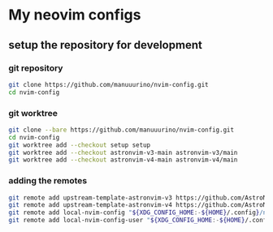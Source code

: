 # My neovim configs

## setup the repository for development

### git repository

```bash
git clone https://github.com/manuuurino/nvim-config.git
cd nvim-config
```

### git worktree

```bash
git clone --bare https://github.com/manuuurino/nvim-config.git
cd nvim-config
git worktree add --checkout setup setup
git worktree add --checkout astronvim-v3-main astronvim-v3/main
git worktree add --checkout astronvim-v4-main astronvim-v4/main
```

### adding the remotes

```bash
git remote add upstream-template-astronvim-v3 https://github.com/AstroNvim/user_example.git
git remote add upstream-template-astronvim-v4 https://github.com/AstroNvim/template.git
git remote add local-nvim-config "${XDG_CONFIG_HOME:-${HOME}/.config}/nvim"
git remote add local-nvim-config-user "${XDG_CONFIG_HOME:-${HOME}/.config}/nvim/lua/user"
```

